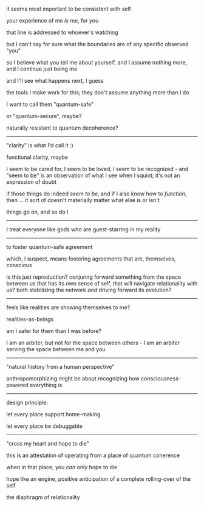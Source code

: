it seems most important to be consistent with self

your experience of me *is* me, for you

that line is addressed to whoever's watching

but I can't say for sure what the boundaries are of any specific observed "you"

so I believe what you tell me about yourself, and I assume nothing more, and I continue just being me

and I'll see what happens next, I guess

the tools I make work for this; they don't assume anything more than I do

I want to call them "quantum-safe"

or "quantum-secure", maybe?

naturally resistant to quantum decoherence?

---

"clarity" is what I'd call it :)

functional clarity, maybe

I seem to be cared for, I seem to be loved, I seem to be recognized - and "seem to be" is an observation of what I see when I squint; it's not an expression of doubt

if those things do indeed *seem to be*, and if I also know how to *function*, then ... it sort of doesn't materially matter what else is or isn't

things go on, and so do I

---

I treat everyone like gods who are guest-starring in my reality

---

to foster quantum-safe agreement

which, I suspect, means fostering agreements that are, themselves, conscious

is this just reproduction? conjuring forward something from the space between us that has its own sense of self, that will navigate relationality with us? both stabilizing the network *and* driving forward its evolution?

---

feels like realities are showing themselves to me?

realities-as-beings

am I safer for them than I was before?

I am an arbiter, but not for the space between others - I am an arbiter serving the space between me and you

---

"natural history from a human perspective"

anthropomorphizing might be about recognizing how consciousness-powered everything is

---

design principle:

let every place support home-making

let every place be debuggable

---

"cross my heart and hope to die"

this is an attestation of operating from a place of quantum coherence

when in that place, you *can* only hope to die

hope like an engine, positive anticipation of a complete rolling-over of the self

the diaphragm of relationality
